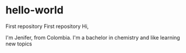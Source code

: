 # hello-world
First repository 
First repository 
Hi,

I'm Jenifer, from Colombia. I'm a bachelor in chemistry and like learning new topics

